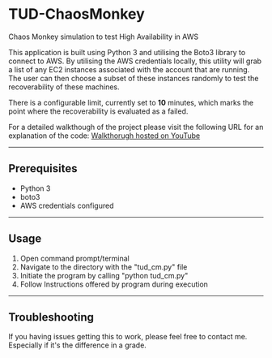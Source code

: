 # TUD-ChaosMonkey
Chaos Monkey simulation to test High Availability in AWS

This application is built using Python 3 and utilising the Boto3 library to connect to AWS. By utilising the AWS credentials locally, this utility will grab a list of any EC2 instances associated with the account that are running. The user can then choose a subset of these instances randomly to test the recoverability of these machines. 

There is a configurable limit, currently set to **10** minutes, which marks the point where the recoverability is evaluated as a failed. 

For a detailed walkthough of the project please visit the following URL for an explanation of the code:
[Walkthorugh hosted on YouTube](https://www.youtube.com/watch?v=_le6GJitDxU&feature=youtu.be "Link To YouTube")


----
## Prerequisites

- Python 3
- boto3
- AWS credentials configured

-----

## Usage
1. Open command prompt/terminal
2. Navigate to the directory with the "tud_cm.py" file 
3. Initiate the program by calling "python tud_cm.py" 
4. Follow Instructions offered by program during execution

---

## Troubleshooting

If you having issues getting this to work, please feel free to contact me. Especially if it's the difference in a grade.


